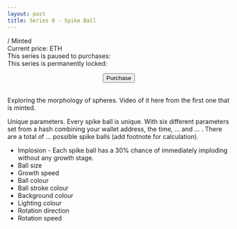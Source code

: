 ```yaml
---
layout: post
title: Series 0 - Spike Ball
---
```

<span> <i id="0numMint"></i>/<i id="0maxMint"></i> Minted </span>
<br>
<span> Current price: <i id="0ethPrice"></i>  ETH </span>
<br>
<span> This series is paused to purchases: <i id="0pauseStatus"></i></span>
<br>
<span> This series is permanently locked: <i id="0lockStatus"></i></span>
<br>

<div align="center">
  <button  id="0purchase" class="button-general purchaseButton">Purchase</button>
</div>
<br>

Exploring the morphology of spheres.
Video of it here from the first one that is minted.

Unique parameters. Every spike ball is unique. With six different parameters set from a hash combining your wallet address, the time, ... and ... . There are a total of ... possible spike balls (add footnote for calculation).

* Implosion - Each spike ball has a 30% chance of immediately imploding without any growth stage.
* Ball size
* Growth speed
* Ball colour
* Ball stroke colour
* Background colour
* Lighting colour
* Rotation direction
* Rotation speed
